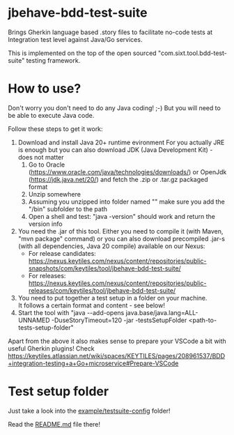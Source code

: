 # jbehave-bdd-test-suite

Brings Gherkin language based .story files to facilitate no-code tests at Integration test level against Java/Go services.

This is implemented on the top of the open sourced "com.sixt.tool.bdd-test-suite" testing framework.

# How to use?

Don't worry you don't need to do any Java coding! ;-) But you will need to be able to execute Java code. 

Follow these steps to get it work:
 1. Download and install Java 20+ runtime evironment
    For you actually JRE is enough but you can also download JDK (Java Development Kit) - does not matter
	1. Go to Oracle (https://www.oracle.com/java/technologies/downloads/) or OpenJdk (https://jdk.java.net/20/) and fetch the .zip or .tar.gz packaged format
	1. Unzip somewhere
	1. Assuming you unzipped into folder named "<java-20-folder>" make sure you add the "<java-20-folder>/bin" subfolder to the path
	1. Open a shell and test: "java -version" should work and return the version info
 1. You need the .jar of this tool. Either you need to compile it (with Maven, "mvn package" command) or you can also download precompiled .jar-s (with all dependencies, Java 20 compile) available on our Nexus:
    * For release candidates: https://nexus.keytiles.com/nexus/content/repositories/public-snapshots/com/keytiles/tool/jbehave-bdd-test-suite/
    * For releases: https://nexus.keytiles.com/nexus/content/repositories/public-releases/com/keytiles/tool/jbehave-bdd-test-suite/
 1. You need to put together a test setup in a folder on your machine.  
    It follows a certain format and content - see below!
 1. Start the tool with "java --add-opens java.base/java.lang=ALL-UNNAMED -DuseStoryTimeout=120 -jar <path-to-jar-file> -testsSetupFolder <path-to-tests-setup-folder"

Apart from the above it also makes sense to prepare your VSCode a bit with useful Gherkin plugins!
Check https://keytiles.atlassian.net/wiki/spaces/KEYTILES/pages/208961537/BDD+integration-testing+a+Go+microservice#Prepare-VSCode

# Test setup folder

Just take a look into the [example/testsuite-config](example/testsuite-config/) folder!

Read the [README.md](example/testsuite-config/README.md) file there!
